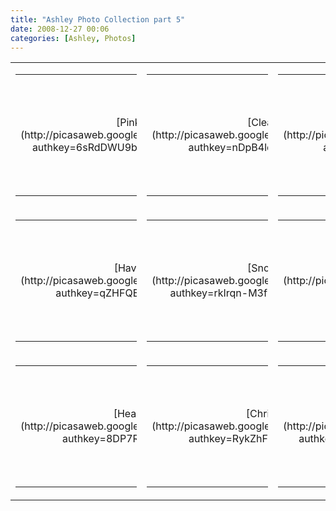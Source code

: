 ```yaml
---
title: "Ashley Photo Collection part 5"
date: 2008-12-27 00:06
categories: [Ashley, Photos]
---
```

<div align="center"> <table border="0" cellspacing="0" cellpadding="4"> <tbody> <tr> <td> <table style="width: 194px"> <tbody> <tr> <td style="background: url(http://picasaweb.google.com/f/img/transparent_album_background.gif) no-repeat left 50%; height: 194px; -moz-background-clip: -moz-initial; -moz-background-origin: -moz-initial; -moz-background-inline-policy: -moz-initial" align="center">[Pink Chair](http://picasaweb.google.com/wyseguys/PinkChair?authkey=6sRdDWU9bdw&amp;feat=embedwebsite)</td></tr></tbody></table></td> <td> <table style="width: 194px"> <tbody> <tr> <td style="background: url(http://picasaweb.google.com/f/img/transparent_album_background.gif) no-repeat left 50%; height: 194px; -moz-background-clip: -moz-initial; -moz-background-origin: -moz-initial; -moz-background-inline-policy: -moz-initial" align="center">[Cleaning the Floor](http://picasaweb.google.com/wyseguys/CleaningTheFloor?authkey=nDpB4lqfqCg&amp;feat=embedwebsite)</td></tr></tbody></table></td> <td> <table style="width: 194px"> <tbody> <tr> <td style="background: url(http://picasaweb.google.com/f/img/transparent_album_background.gif) no-repeat left 50%; height: 194px; -moz-background-clip: -moz-initial; -moz-background-origin: -moz-initial; -moz-background-inline-policy: -moz-initial" align="center">[Ashley Eats Like a Pig](http://picasaweb.google.com/wyseguys/AshleyEatsLikeAPig?authkey=ZtSt0S5yNSU&amp;feat=embedwebsite)</td></tr></tbody></table></td></tr> <tr> <td> <table style="width: 194px"> <tbody> <tr> <td style="background: url(http://picasaweb.google.com/f/img/transparent_album_background.gif) no-repeat left 50%; height: 194px; -moz-background-clip: -moz-initial; -moz-background-origin: -moz-initial; -moz-background-inline-policy: -moz-initial" align="center">[Having a Nice Night](http://picasaweb.google.com/wyseguys/HavingANiceNight?authkey=qZHFQEJn9zA&amp;feat=embedwebsite)</td></tr></tbody></table></td> <td> <table style="width: 194px"> <tbody> <tr> <td style="background: url(http://picasaweb.google.com/f/img/transparent_album_background.gif) no-repeat left 50%; height: 194px; -moz-background-clip: -moz-initial; -moz-background-origin: -moz-initial; -moz-background-inline-policy: -moz-initial" align="center">[Snow Day](http://picasaweb.google.com/wyseguys/SnowDay?authkey=rkIrqn-M3fw&amp;feat=embedwebsite)</td></tr></tbody></table></td> <td> <table style="width: 194px"> <tbody> <tr> <td style="background: url(http://picasaweb.google.com/f/img/transparent_album_background.gif) no-repeat left 50%; height: 194px; -moz-background-clip: -moz-initial; -moz-background-origin: -moz-initial; -moz-background-inline-policy: -moz-initial" align="center">[On the Phone With Grandma Marsha](http://picasaweb.google.com/wyseguys/OnThePhoneWithGrandmaMarsha?authkey=0G6ub-x1qns&amp;feat=embedwebsite)</td></tr></tbody></table></td></tr> <tr> <td> <table style="width: 194px"> <tbody> <tr> <td style="background: url(http://picasaweb.google.com/f/img/transparent_album_background.gif) no-repeat left 50%; height: 194px; -moz-background-clip: -moz-initial; -moz-background-origin: -moz-initial; -moz-background-inline-policy: -moz-initial" align="center">[Heading Out Snow Day](http://picasaweb.google.com/wyseguys/HeadingOutSnowDay?authkey=8DP7RBM_c1k&amp;feat=embedwebsite)</td></tr></tbody></table></td> <td> <table style="width: 194px"> <tbody> <tr> <td style="background: url(http://picasaweb.google.com/f/img/transparent_album_background.gif) no-repeat left 50%; height: 194px; -moz-background-clip: -moz-initial; -moz-background-origin: -moz-initial; -moz-background-inline-policy: -moz-initial" align="center">[Christmas 08 Salem](http://picasaweb.google.com/wyseguys/Christmas08Salem?authkey=RykZhFTcNHQ&amp;feat=embedwebsite)</td></tr></tbody></table></td> <td> <table style="width: 194px"> <tbody> <tr> <td style="background: url(http://picasaweb.google.com/f/img/transparent_album_background.gif) no-repeat left 50%; height: 194px; -moz-background-clip: -moz-initial; -moz-background-origin: -moz-initial; -moz-background-inline-policy: -moz-initial" align="center">[Pink Chair 2](http://picasaweb.google.com/wyseguys/PinkChair2?authkey=OSEem-c8aFM&amp;feat=embedwebsite)</td></tr></tbody></table></td></tr></tbody></table></div>
